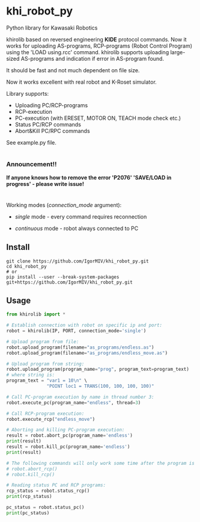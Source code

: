 # khi_robot_py
Python library for Kawasaki Robotics

khirolib based on reversed engineering **KIDE** protocol commands.
Now it works for uploading AS-programs, RCP-programs (Robot Control Program) using the 'LOAD using.rcc' command.
khirolib supports uploading large-sized AS-programs and indication if error in AS-program found.

It should be fast and not much dependent on file size.

Now it works excellent with real robot and K-Roset simulator.

Library supports: 
- Uploading PC/RCP-programs
- RCP-execution
- PC-execution (with ERESET, MOTOR ON, TEACH mode check etc.)
- Status PC/RCP commands
- Abort&Kill PC/RPC commands

See example.py file.
#
### Announcement!!
**If anyone knows how to remove the error 'P2076' 'SAVE/LOAD in progress' - please write issue!**
#

Working modes (_connection_mode_ argument):
- _single_ mode - every command requires reconnection
* _continuous_ mode - robot always connected to PC

## Install
```
git clone https://github.com/IgorMIV/khi_robot_py.git
cd khi_robot_py
# or
pip install --user --break-system-packages git+https://github.com/IgorMIV/khi_robot_py.git
```

## Usage

```python
from khirolib import *

# Establish connection with robot on specific ip and port:
robot = khirolib(IP, PORT, connection_mode='single')

# Upload program from file:
robot.upload_program(filename="as_programs/endless.as")
robot.upload_program(filename="as_programs/endless_move.as")

# Upload program from string:
robot.upload_program(program_name="prog", program_text=program_text)
# where string is:
program_text = "var1 = 10\n" \
               "POINT loc1 = TRANS(100, 100, 100, 100)"

# Call PC-program execution by name in thread number 3:
robot.execute_pc(program_name="endless", thread=3)

# Call RCP-program execution:
robot.execute_rcp("endless_move")

# Aborting and killing PC-program execution:
result = robot.abort_pc(program_name='endless')
print(result)
result = robot.kill_pc(program_name='endless')
print(result)

# The following commands will only work some time after the program is started:
# robot.abort_rcp()
# robot.kill_rcp()

# Reading status PC and RCP programs:
rcp_status = robot.status_rcp()
print(rcp_status)

pc_status = robot.status_pc()
print(pc_status)
